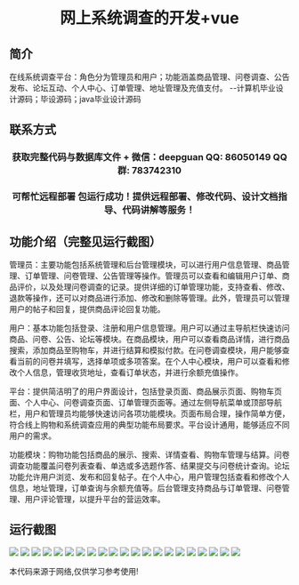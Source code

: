 <p><h1 align="center">网上系统调查的开发+vue</h1></p>

## 简介
在线系统调查平台：角色分为管理员和用户；功能涵盖商品管理、问卷调查、公告发布、论坛互动、个人中心、订单管理、地址管理及充值支付。    --计算机毕业设计源码；毕设源码；java毕业设计源码


## 联系方式
<p><h3 align="center">获取完整代码与数据库文件 + 微信：deepguan QQ: 86050149 QQ群: 783742310</h3></p>
<p><h3 align="center">可帮忙远程部署 包运行成功！提供远程部署、修改代码、设计文档指导、代码讲解等服务！</h3></p>

## 功能介绍（完整见运行截图）
管理员：主要功能包括系统管理和后台管理模块，可以进行用户信息管理、商品管理、订单管理、问卷管理、公告管理等操作。管理员可以查看和编辑用户订单、商品评价，以及处理问卷调查的记录。提供详细的订单管理功能，支持查看、修改、退款等操作，还可以对商品进行添加、修改和删除等管理。此外，管理员可以管理用户的帖子和回复，提供商品评论回复功能。

用户：基本功能包括登录、注册和用户信息管理。用户可以通过主导航栏快速访问商品、问卷、公告、论坛等模块。在商品模块，用户可以查看商品详情，进行商品搜索，添加商品至购物车，并进行结算和模拟付款。在问卷调查模块，用户能够查看当前的问卷并填写，选择单项或多项答案。在个人中心模块，用户可以查看和修改个人信息，管理收货地址，查看订单状态，并进行余额充值操作。

平台：提供简洁明了的用户界面设计，包括登录页面、商品展示页面、购物车页面、个人中心、问卷调查页面、订单管理页面等。通过左侧导航菜单或顶部导航栏，用户和管理员均能够快速访问各项功能模块。页面布局合理，操作简单方便，符合线上购物和系统调查应用的典型功能布局要求。平台设计通用，能够适应不同用户的需求。

功能模块：购物功能包括商品的展示、搜索、详情查看、购物车管理与结算。问卷调查功能覆盖问卷列表查看、单选或多选题作答、结果提交与问卷统计查询。论坛功能允许用户浏览、发布和回复帖子。在个人中心，用户管理包括查看和修改个人信息，地址管理，订单查询与余额充值等。后台管理支持商品与订单管理、问卷管理、用户评论管理，以提升平台的营运效率。


## 运行截图
![](img/001.jpg)
![](img/002.jpg)
![](img/003.jpg)
![](img/004.jpg)
![](img/005.jpg)
![](img/006.jpg)
![](img/007.jpg)
![](img/008.jpg)
![](img/009.jpg)
![](img/010.jpg)
![](img/011.jpg)
![](img/012.jpg)
![](img/013.jpg)
![](img/014.jpg)
![](img/015.jpg)
![](img/016.jpg)
![](img/017.jpg)
![](img/018.jpg)
![](img/019.jpg)
![](img/020.jpg)
![](img/021.jpg)

<p>本代码来源于网络,仅供学习参考使用!</p>
